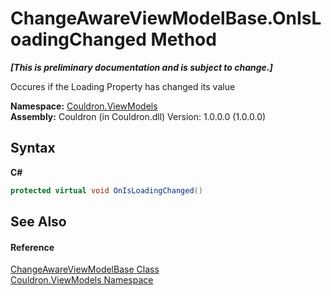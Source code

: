 # ChangeAwareViewModelBase.OnIsLoadingChanged Method 
 _**\[This is preliminary documentation and is subject to change.\]**_

Occures if the Loading Property has changed its value

**Namespace:**&nbsp;<a href="N_Couldron_ViewModels">Couldron.ViewModels</a><br />**Assembly:**&nbsp;Couldron (in Couldron.dll) Version: 1.0.0.0 (1.0.0.0)

## Syntax

**C#**<br />
``` C#
protected virtual void OnIsLoadingChanged()
```


## See Also


#### Reference
<a href="T_Couldron_ViewModels_ChangeAwareViewModelBase">ChangeAwareViewModelBase Class</a><br /><a href="N_Couldron_ViewModels">Couldron.ViewModels Namespace</a><br />